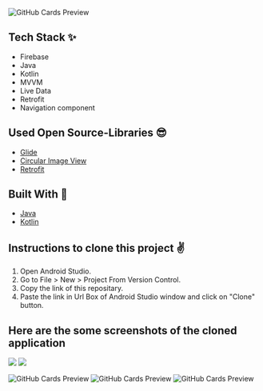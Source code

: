 ![GitHub Cards Preview](https://firebasestorage.googleapis.com/v0/b/ajio-f9ef3.appspot.com/o/Untitled%20design.png?alt=media&token=78d75fe4-3de1-4869-ad51-754ac0bd3370)

## Tech Stack ✨
- Firebase 
- Java
- Kotlin
- MVVM
- Live Data
- Retrofit
- Navigation component

## Used Open Source-Libraries 😎
- [Glide](https://github.com/bumptech/glide)
- [Circular Image View](https://github.com/hdodenhof/CircleImageView)
- [Retrofit](https://square.github.io/retrofit/)

## Built With 🚀
- [Java](https://www.java.com/en/)
- [Kotlin](https://kotlinlang.org/)

## Instructions to clone this project ✌
1. Open Android Studio.
2. Go to File > New > Project From Version Control.
3. Copy the link of this repositary.
4. Paste the link in Url Box of Android Studio window and click on "Clone" button.

## Here are the some screenshots of the cloned application

<img src="https://firebasestorage.googleapis.com/v0/b/ajio-f9ef3.appspot.com/o/splash%20screen.png?alt=media&token=7cf891ec-db0b-4cdb-93c0-788369af827a">

<img src="https://firebasestorage.googleapis.com/v0/b/ajio-f9ef3.appspot.com/o/splash%20screen%20(4).png?alt=media&token=605bfee6-594d-46d8-a938-fc3bd934fcee">

![GitHub Cards Preview](https://firebasestorage.googleapis.com/v0/b/ajio-f9ef3.appspot.com/o/splash%20screen%20(1).png?alt=media&token=c870fb19-4013-4ee2-ac61-631430ea3d99)
![GitHub Cards Preview](https://firebasestorage.googleapis.com/v0/b/ajio-f9ef3.appspot.com/o/splash%20screen%20(2).png?alt=media&token=88ded168-a273-437f-8221-7ba6f1118d75)
![GitHub Cards Preview](https://firebasestorage.googleapis.com/v0/b/ajio-f9ef3.appspot.com/o/splash%20screen%20(3).png?alt=media&token=6ce041ed-5114-431a-8780-89651a4779d6)

